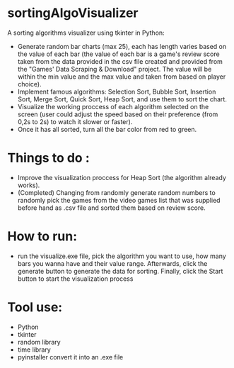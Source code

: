 # sortingAlgoVisualizer
A sorting algorithms visualizer using tkinter in Python:
- Generate random bar charts (max 25), each has length varies based on the value of each bar (the value of each bar is a game's review score taken from the data provided in the csv file created and provided from the "Games' Data Scraping & Download" project. The value will be within the min value and the max value and taken from based on player choice).
- Implement famous algorithms: Selection Sort, Bubble Sort, Insertion Sort, Merge Sort, Quick Sort, Heap Sort, and use them to sort the chart.
- Visualize the working proccess of each algorithm selected on the screen (user could adjust the speed based on their preference (from 0,2s to 2s) to watch it slower or faster).
- Once it has all sorted, turn all the bar color from red to green.

# Things to do :
- Improve the visualization proccess for Heap Sort (the algorithm already works).
- (Completed) Changing from randomly generate random numbers to randomly pick the games from the video games list that was supplied before hand as .csv file and sorted them based on review score.

# How to run:
- run the visualize.exe file, pick the algorithm you want to use, how many bars you wanna have and their value range. Afterwards, click the generate button to generate the data for sorting. Finally, click the Start button to start the visualization process
# Tool use:
- Python
- tkinter
- random library
- time library
- pyinstaller convert it into an .exe file
